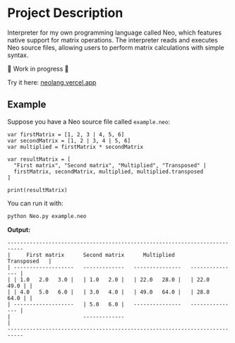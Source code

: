 # Project Description

Interpreter for my own programming language called Neo, which features native support for matrix operations.
The interpreter reads and executes Neo source files, allowing users to perform matrix calculations with simple syntax.

:construction: Work in progress :construction:

Try it here:
[neolang.vercel.app](http://neolang.vercel.app/)

## Example

Suppose you have a Neo source file called `example.neo`:

```neo
var firstMatrix = [1, 2, 3 | 4, 5, 6]
var secondMatrix = [1, 2 | 3, 4 | 5, 6]
var multiplied = firstMatrix * secondMatrix

var resultMatrix = [
  "First matrix", "Second matrix", "Multiplied", "Transposed" |
  firstMatrix, secondMatrix, multiplied, multiplied.transposed
]

print(resultMatrix)
```

You can run it with:

```bash
python Neo.py example.neo
```

**Output:**
```
---------------------------------------------------------------------------
|     First matrix      Second matrix      Multiplied        Transposed   |
| -------------------   -------------   ---------------   --------------- |
| | 1.0   2.0   3.0 |   | 1.0   2.0 |   | 22.0   28.0 |   | 22.0   49.0 | |
| | 4.0   5.0   6.0 |   | 3.0   4.0 |   | 49.0   64.0 |   | 28.0   64.0 | |
| -------------------   | 5.0   6.0 |   ---------------   --------------- |
|                       -------------                                     |
---------------------------------------------------------------------------
```